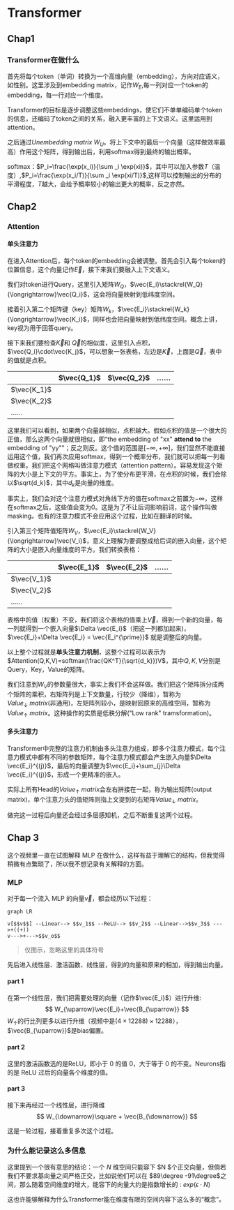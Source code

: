 # Transformer

## Chap1

### Transformer在做什么

首先将每个token（单词）转换为一个高维向量（embedding），方向对应语义，如性别。这里涉及到embedding matrix，记作$W_E$,每一列对应一个token的embedding，每一行对应一个维度。

Transformer的目标是逐步调整这些embeddings，使它们不单单编码单个token的信息，还编码了token之间的关系，融入更丰富的上下文语义。这里运用到attention。

之后通过*Unembedding matrix* $W_U$。将上下文中的最后一个向量（这样做效率最高）作用这个矩阵，得到输出后，利用softmax得到最终的输出概率。

softmax：$P_i=\frac{\exp(x_i)}{\sum _i \exp(xi)}$，其中可以加入参数$T$（温度）,$P_i=\frac{\exp(x_i/T)}{\sum _i \exp(xi/T)}$,这样可以控制输出的分布的平滑程度，$T$越大，会给予概率较小的输出更大的概率，反之亦然。

## Chap2

### Attention

#### 单头注意力

在进入Attention后，每个token的embedding会被调整。首先会引入每个token的位置信息，这个向量记作$\vec{E}$，接下来我们要融入上下文语义。

我们对token进行Query，这里引入矩阵$W_Q$，$\vec{E_i}\stackrel{W_Q}{\longrightarrow}\vec{Q_i}$，这会将向量映射到低纬度空间。

接着引入第二个矩阵键（key）矩阵$W_k$，$\vec{E_i}\stackrel{W_k}{\longrightarrow}\vec{K_i}$，同样也会把向量映射到低纬度空间。概念上讲，key视为用于回答query。

接下来我们要检查$\vec{K}$和 $\vec{Q}$的相似度，这里引入点积，$\vec{Q_i}\cdot\vec{K_j}$，可以想象一张表格，左边是$\vec{K}$，上面是$\vec{Q}$，表中的值就是点积。

|             | $\vec{Q_1}$ | $\vec{Q_2}$ | ……   |
| ----------- | ----------- | ----------- | ---- |
| $\vec{K_1}$ |             |             |      |
| $\vec{K_2}$ |             |             |      |
| ……          |             |             |      |

这里我们可以看到，如果两个向量越相似，点积越大。假如点积的值是一个很大的正值，那么这两个向量就很相似，即“the embedding of "xx" **attend to** the embedding of "yy""；反之则反。这个值的范围是$[-\infty,+\infty]$，我们显然不能直接运用这个值，我们再次应用softmax，得到一个概率分布，我们就可以把每一列看做权重。我们把这个网格叫做注意力模式（attention pattern）。容易发现这个矩阵的大小是上下文的平方。事实上，为了使分布更平滑，在点积的时候，我们会除以$\sqrt{d_k}$，其中$d_k$是向量的维度。

事实上，我们会对这个注意力模式对角线下方的值在softmax之前置为$-\infty$，这样在softmax之后，这些值会变为0。这是为了不让后词影响前词，这个操作叫做masking。也有的注意力模式不会应用这个过程，比如在翻译的时候。

引入第三个矩阵值矩阵$W_V$，$\vec{E_i}\stackrel{W_V}{\longrightarrow}\vec{V_i}$，意义上理解为要调整成给后词的嵌入向量，这个矩阵的大小是嵌入向量维度的平方。我们转换表格：

|             | $\vec{E_1}$ | $\vec{E_2}$ | ……   |
| ----------- | ----------- | ----------- | ---- |
| $\vec{V_1}$ |             |             |      |
| $\vec{V_2}$ |             |             |      |
| ……          |             |             |      |

表格中的值（权重）不变，我们将这个表格的值乘上$\vec{V}$，得到一个新的向量，每一列就得到一个嵌入向量$\Delta \vec{E_i}$（把这一列都加起来)，$\vec{E_i}+\Delta \vec{E_i} = \vec{E_i^{\prime}}$ 就是调整后的向量。

以上整个过程就是**单头注意力机制**，这整个过程可以表示为$Attention(Q,K,V)=softmax(\frac{QK^T}{\sqrt{d_k}})V$，其中$Q,K,V$分别是Query，Key，Value的矩阵。

我们注意到$W_V$的参数量很大，事实上我们不会这样做。我们把这个矩阵拆分成两个矩阵的乘积，右矩阵列是上下文数量，行较少（降维），暂称为$Value_{\downarrow}\ matrix$(非通用)，左矩阵列较小，是映射回原来的高维空间，暂称为$Value_{\uparrow}\ matrix$。这种操作的实质是低秩分解("Low rank" tramsformation)。

#### 多头注意力

Transformer中完整的注意力机制由多头注意力组成，即多个注意力模式，每个注意力模式中都有不同的参数矩阵，每个注意力模式都会产生嵌入向量$\Delta \vec{E_i}^{(j)}$，最后的向量调整为$\vec{E_i}+\sum_{j}\Delta \vec{E_i}^{(j)}$，形成一个更精准的嵌入。

实际上所有Head的$Value_{\uparrow}\ matrix$会左右拼接在一起，称为输出矩阵(output matrix)，单个注意力头的值矩阵则指上文提到的右矩阵$Value_{\downarrow}\ matrix$。

做完这一过程后向量还会经过多层感知机，之后不断重复这两个过程。

## Chap 3

这个视频里一直在试图解释 MLP 在做什么，这样有益于理解它的结构，但我觉得稍微有点繁琐了，所以我不想记录有关解释的方面。

### MLP

对于每一个流入 MLP 的向量$\vec{v}$，都会经历以下过程：

```mermaid
graph LR

v[$$v$$] --Linear--> $$v_1$$ --ReLU--> $$v_2$$ --Linear-->$$v_3$$ --->+((+))
v--->+--->$$v_o$$
```

> 仅图示，忽略这里的具体符号

先后进入线性层、激活函数、线性层，得到的向量和原来的相加，得到输出向量。

#### part 1

在第一个线性层，我们把需要处理的向量（记作$\vec{E_i}$）进行升维:
$$
W_{\uparrow}\vec{E_i}+\vec{B_{\uparrow}}
$$
$W_{\uparrow}$的行比列更多以进行升维（视频中是$(4\times 12288)\times 12288$），$\vec{B_{\uparrow}}$是bias偏置。

#### part 2

这里的激活函数选的是ReLU，即小于 0 的值 0，大于等于 0 的不变。Neurons指的是 ReLU 过后的向量各个维度的值。

#### part 3

接下来再经过一个线性层，进行降维
$$
W_{\downarrow}\square + \vec{B_{\downarrow}}
$$


这是一轮过程，接着重复多次这个过程。

### 为什么能记录这么多信息

这里提到一个很有意思的结论：一个 $N$ 维空间只能容下 $N $个正交向量，但倘若我们不要求基向量之间严格正交，比如说他们可以在 $89\degree -91\degree$之间，那么随着空间维度的增大，能容下的向量大约是指数增长的 : $exp(\epsilon  \cdot N)$

这也许能够解释为什么Transformer能在维度有限的空间内容下这么多的“概念”。
